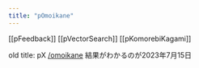 ```yaml
---
title: "pOmoikane"
---
```



[[pFeedback]]
[[pVectorSearch]]
[[pKomorebiKagami]]

old title: pX
[/omoikane](https://scrapbox.io/omoikane)
結果がわかるのが2023年7月15日
